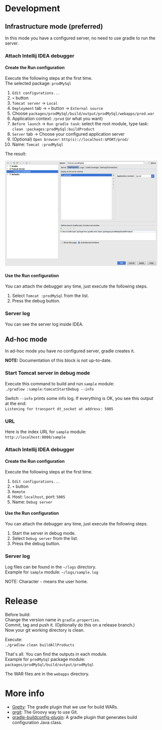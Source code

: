 # Development

## Infrastructure mode (preferred)

In this mode you have a configured server, no need to use gradle to run the server.

### Attach Intellij IDEA debugger

#### Create the Run configuration

Execute the following steps at the first time. \
The selected package: `prodMySql`

1. `Edit configurations...`
0. `+` button
0. `Tomcat server` -> `Local`
0. `Deployment` tab -> `+` button -> `External source`
0. Choose `packages/prodMySql/build/output/prodMySql/webapps/prod.war`
0. Application context: `/prod` (or what you want)
0. `Before launch` -> `Run gradle task`: select the root module, type task: `clean :packages:prodMySql:buildProduct`
0. `Server` tab -> Choose your configured application server
0. (Optional) `Open browser`: `http(s)://localhost:$PORT/prod/`
0. Name: `Tomcat :prodMySql`

The result:
 
![Sample configuration](doc/tomcat-gradle.png "Sample configuration")


#### Use the Run configuration

You can attach the debugger any time, just execute the following steps.

1. Select `Tomcat :prodMySql` from the list.
0. Press the debug button.

### Server log

You can see the server log inside IDEA.

## Ad-hoc mode

In ad-hoc mode you have no configured server, gradle creates it.

**NOTE:** Documentation of this block is not up-to-date.

### Start Tomcat server in debug mode

Execute this command to build and run `sample` module: \
`./gradlew :sample:tomcatStartDebug --info`

Switch `--info` prints some info log.
If everything is OK, you see this output at the end:\
`Listening for transport dt_socket at address: 5005`

### URL

Here is the index URL for `sample` module:\
`http://localhost:8080/sample`

### Attach Intellij IDEA debugger

#### Create the Run configuration

Execute the following steps at the first time.

1. `Edit configurations...`
0. `+` button
0. `Remote`
0. Host: `localhost`, port: `5005`
0. Name: `Debug server`

#### Use the Run configuration

You can attach the debugger any time, just execute the following steps.

1. Start the server in debug mode.
0. Select `Debug server` from the list.
0. Press the debug button.

### Server log

Log files can be found in the `~/logs` directory.\
Example for `sample` module: `~/logs/sample.log`

NOTE: Character `~` means the user home.

# Release

Before build:\
Change the version name in `gradle.properties`.\
Commit, tag and push it. (Optionally do this on a release branch.)\
Now your git working directory is clean.

Execute:\
`./gradlew clean buildAllProducts`

That's all. You can find the outputs in each module.\
Example for `prodMySql` package module:\
`packages/prodMySql/build/output/prodMySql`

The WAR files are in the `webapps` directory.

# More info

- [Gretty](http://akhikhl.github.io/gretty-doc/): The gradle plugin that we use for build WARs.
- [grgit](https://github.com/ajoberstar/grgit): The Groovy way to use Git.
- [gradle-buildconfig-plugin](https://github.com/mfuerstenau/gradle-buildconfig-plugin): A gradle plugin that generates build configuration Java class.
